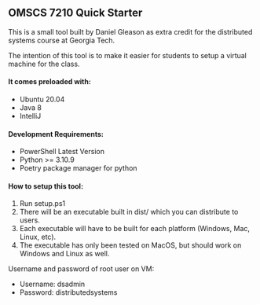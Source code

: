 ## OMSCS 7210 Quick Starter

This is a small tool built by Daniel Gleason as extra credit for the distributed systems course at Georgia Tech.

The intention of this tool is to make it easier for students to setup a virtual machine for the class.


#### It comes preloaded with:
* Ubuntu 20.04
* Java 8
* IntelliJ


#### Development Requirements:
* PowerShell Latest Version
* Python >= 3.10.9
* Poetry package manager for python


#### How to setup this tool:
1. Run setup.ps1
2. There will be an executable built in dist/ which you can distribute to users.
3. Each executable will have to be built for each platform (Windows, Mac, Linux, etc).
4. The executable has only been tested on MacOS, but should work on Windows and Linux as well.


Username and password of root user on VM:
* Username: dsadmin
* Password: distributedsystems
